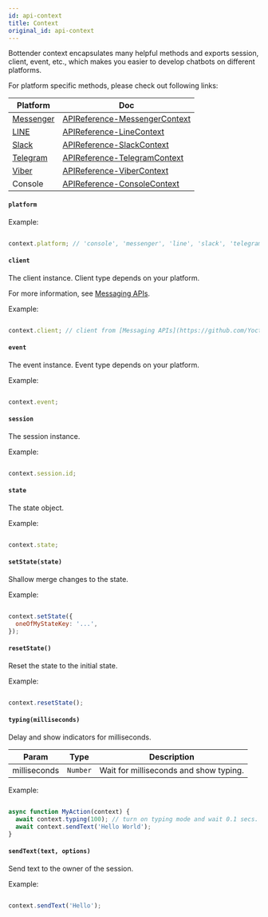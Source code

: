 ```yaml
---
id: api-context
title: Context
original_id: api-context
---
```

Bottender context encapsulates many helpful methods and exports session, client, event, etc., which makes you easier to develop chatbots on different platforms.

For platform specific methods, please check out following links:

| Platform                                | Doc                                                       |
| --------------------------------------- | --------------------------------------------------------- |
| [Messenger](https://www.messenger.com/) | [APIReference-MessengerContext](api-messenger-context.md) |
| [LINE](https://line.me/)                | [APIReference-LineContext](api-line-context.md)           |
| [Slack](https://slack.com/)             | [APIReference-SlackContext](api-slack-context.md)         |
| [Telegram](https://telegram.org/)       | [APIReference-TelegramContext](api-telegram-context.md)   |
| [Viber](https://www.viber.com/)         | [APIReference-ViberContext](api-viber-context.md)         |
| Console                                 | [APIReference-ConsoleContext](api-console-context.md)     |

#### `platform`

Example:

```js

context.platform; // 'console', 'messenger', 'line', 'slack', 'telegram', 'viber'...

```

#### `client`

The client instance. Client type depends on your platform.

For more information, see [Messaging APIs](https://github.com/Yoctol/messaging-apis).

Example:

```js

context.client; // client from [Messaging APIs](https://github.com/Yoctol/messaging-apis)

```

#### `event`

The event instance. Event type depends on your platform.

Example:

```js

context.event;

```

#### `session`

The session instance.

Example:

```js

context.session.id;

```

#### `state`

The state object.

Example:

```js

context.state;

```

#### `setState(state)`

Shallow merge changes to the state.

Example:

```js

context.setState({
  oneOfMyStateKey: '...',
});

```

#### `resetState()`

Reset the state to the initial state.

Example:

```js

context.resetState();

```

#### `typing(milliseconds)`

Delay and show indicators for milliseconds.

| Param        | Type            | Description                            |
| ------------ | --------------- | -------------------------------------- |
| milliseconds | `Number` | Wait for milliseconds and show typing. |

Example:

```js

async function MyAction(context) {
  await context.typing(100); // turn on typing mode and wait 0.1 secs.
  await context.sendText('Hello World');
}

```

#### `sendText(text, options)`

Send text to the owner of the session.

Example:

```js

context.sendText('Hello');

```
